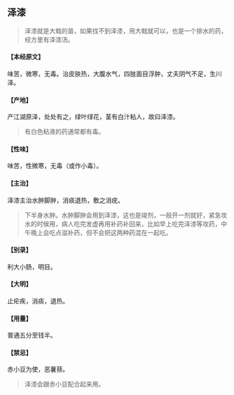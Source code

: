 ## 泽漆

> 泽漆就是大戟的苗，如果找不到泽漆，用大戟就可以，也是一个排水的药，经方里有泽漆汤。

#### 【本经原文】
味苦，微寒，无毒。治皮肤热，大腹水气，四肢面目浮肿，丈夫阴气不足，生川泽。
#### 【产地】
产江湖原泽，处处有之，绿叶绿花，茎有白汁粘人，故曰泽漆。

> 有白色粘液的药通常都有毒。

#### 【性味】
味苦，性微寒，无毒（或作小毒）。
#### 【主治】
泽漆主治水肿脚肿，消痰退热，敷之消疣。

> 下半身水肿。水肿脚肿会用到泽漆，这也是竣剂，一般开一剂就好，紧急攻水的时候用，病人吃完发虚再用补药补回来，比如早上吃完泽漆等攻药，中午晚上会吃点滋补药，但不会把这两种药混在一起吃。

#### 【别录】
利大小肠，明目。
#### 【大明】
止疟疾，消痰，退热。
#### 【用量】
普通五分至钱半。
#### 【禁忌】
赤小豆为使，恶薯蓣。

> 泽漆会跟赤小豆配合起来用。